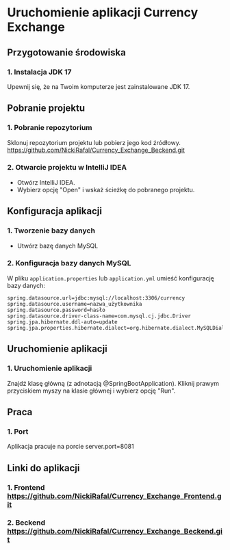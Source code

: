 # Uruchomienie aplikacji Currency Exchange

## Przygotowanie środowiska

### 1. Instalacja JDK 17
Upewnij się, że na Twoim komputerze jest zainstalowane JDK 17.



## Pobranie projektu

### 1. Pobranie repozytorium
Sklonuj repozytorium projektu lub pobierz jego kod źródłowy.
https://github.com/NickiRafal/Currency_Exchange_Beckend.git
### 2. Otwarcie projektu w IntelliJ IDEA
- Otwórz IntelliJ IDEA.
- Wybierz opcję "Open" i wskaż ścieżkę do pobranego projektu.

## Konfiguracja aplikacji
### 1. Tworzenie bazy danych
- Utwórz bazę danych MySQL
### 2. Konfiguracja bazy danych MySQL
W pliku `application.properties` lub `application.yml` umieść konfigurację bazy danych:
```properties
spring.datasource.url=jdbc:mysql://localhost:3306/currency
spring.datasource.username=nazwa_użytkownika
spring.datasource.password=hasło
spring.datasource.driver-class-name=com.mysql.cj.jdbc.Driver
spring.jpa.hibernate.ddl-auto=update
spring.jpa.properties.hibernate.dialect=org.hibernate.dialect.MySQLDialect
```
## Uruchomienie aplikacji

### 1. Uruchomienie aplikacji

   Znajdź klasę główną (z adnotacją @SpringBootApplication).
   Kliknij prawym przyciskiem myszy na klasie głównej i wybierz opcję "Run".
   
## Praca

### 1. Port

Aplikacja pracuje na porcie server.port=8081

## Linki do aplikacji

### 1. Frontend https://github.com/NickiRafal/Currency_Exchange_Frontend.git
### 2. Beckend  https://github.com/NickiRafal/Currency_Exchange_Beckend.git